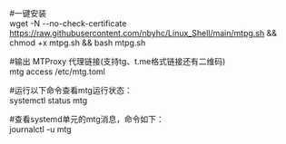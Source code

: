#一键安装  
wget -N --no-check-certificate https://raw.githubusercontent.com/nbyhc/Linux_Shell/main/mtpg.sh && chmod +x mtpg.sh && bash mtpg.sh

#输出 MTProxy 代理链接(支持tg、t.me格式链接还有二维码)  
mtg access /etc/mtg.toml


#运行以下命令查看mtg运行状态：  
systemctl status mtg


#查看systemd单元的mtg消息，命令如下：  
journalctl -u mtg
